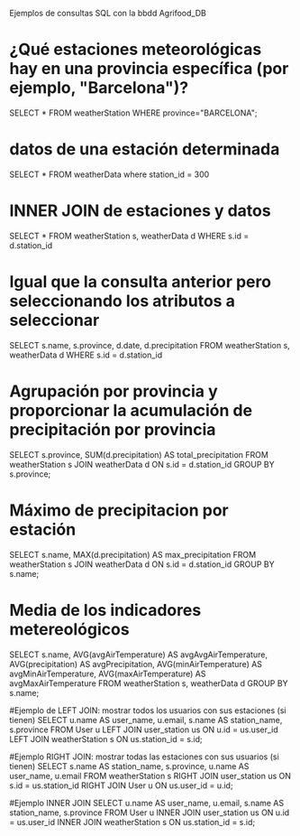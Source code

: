 Ejemplos de consultas SQL con la bbdd Agrifood_DB


# ¿Qué estaciones meteorológicas hay en una provincia específica (por ejemplo, "Barcelona")?
SELECT * FROM weatherStation WHERE province="BARCELONA";

# datos de una estación determinada
SELECT *  FROM weatherData where station_id = 300

# INNER JOIN de estaciones y datos
SELECT *  FROM weatherStation s, weatherData d WHERE s.id = d.station_id

# Igual que la consulta anterior pero seleccionando los atributos a seleccionar
SELECT s.name, s.province, d.date, d.precipitation FROM weatherStation s, weatherData d WHERE s.id = d.station_id


# Agrupación por provincia y proporcionar la acumulación de precipitación por provincia 
SELECT 
    s.province, 
    SUM(d.precipitation) AS total_precipitation
FROM 
    weatherStation s
JOIN 
    weatherData d ON s.id = d.station_id
GROUP BY 
    s.province;


# Máximo de precipitacion por estación
SELECT 
    s.name, 
    MAX(d.precipitation) AS max_precipitation
FROM 
    weatherStation s
JOIN 
    weatherData d ON s.id = d.station_id
GROUP BY 
    s.name;

# Media de los indicadores metereológicos
SELECT s.name,
  AVG(avgAirTemperature) AS avgAvgAirTemperature,
  AVG(precipitation) AS avgPrecipitation,
  AVG(minAirTemperature) AS avgMinAirTemperature,
  AVG(maxAirTemperature) AS avgMaxAirTemperature
  FROM weatherStation s, weatherData d
  GROUP BY s.name;

#Ejemplo de LEFT JOIN: mostrar todos los usuarios con sus estaciones (si tienen)
SELECT 
    u.name AS user_name,
    u.email,
    s.name AS station_name,
    s.province
FROM 
    User u
LEFT JOIN 
    user_station us ON u.id = us.user_id
LEFT JOIN 
    weatherStation s ON us.station_id = s.id;


#Ejemplo RIGHT JOIN: mostrar todas las estaciones con sus usuarios (si tienen)
SELECT 
    s.name AS station_name,
    s.province,
    u.name AS user_name,
    u.email
FROM 
    weatherStation s
RIGHT JOIN 
    user_station us ON s.id = us.station_id
RIGHT JOIN 
    User u ON us.user_id = u.id;

#Ejemplo INNER JOIN
SELECT 
    u.name AS user_name,
    u.email,
    s.name AS station_name,
    s.province
FROM 
    User u
INNER JOIN 
    user_station us ON u.id = us.user_id
INNER JOIN 
    weatherStation s ON us.station_id = s.id;
